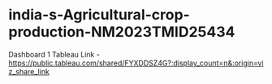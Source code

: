 # india-s-Agricultural-crop-production-NM2023TMID25434
Dashboard 1 Tableau Link - https://public.tableau.com/shared/FYXDDSZ4G?:display_count=n&:origin=viz_share_link
